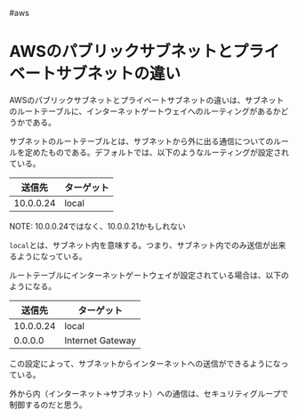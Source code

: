 #aws
# AWSのパブリックサブネットとプライベートサブネットの違い

AWSのパブリックサブネットとプライベートサブネットの違いは、サブネットのルートテーブルに、インターネットゲートウェイへのルーティングがあるかどうかである。

サブネットのルートテーブルとは、サブネットから外に出る通信についてのルールを定めたものである。デフォルトでは、以下のようなルーティングが設定されている。

|送信先|ターゲット|
|-|-|
|10.0.0.24|local|

NOTE: 10.0.0.24ではなく、10.0.0.21かもしれない

`local`とは、サブネット内を意味する。つまり、サブネット内でのみ送信が出来るようになっている。

ルートテーブルにインターネットゲートウェイが設定されている場合は、以下のようになる。

|送信先|ターゲット|
|-|-|
|10.0.0.24|local|
|0.0.0.0|Internet Gateway|

この設定によって、サブネットからインターネットへの送信ができるようになっている。

外から内（インターネット→サブネット）への通信は、セキュリティグループで制御するのだと思う。